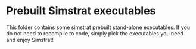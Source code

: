 # Prebuilt Simstrat executables
This folder contains some simstrat prebuilt stand-alone executables. If you do not need to recompile to code, simply pick the executables you need and enjoy Simstrat!
